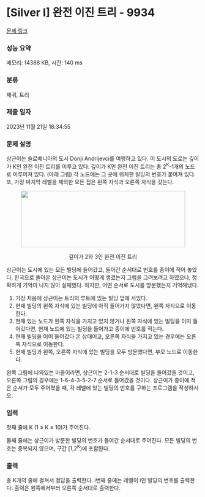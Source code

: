 # [Silver I] 완전 이진 트리 - 9934 

[문제 링크](https://www.acmicpc.net/problem/9934) 

### 성능 요약

메모리: 14388 KB, 시간: 140 ms

### 분류

재귀, 트리

### 제출 일자

2023년 11월 21일 18:34:55

### 문제 설명

<p>상근이는 슬로베니아의 도시 Donji Andrijevci를 여행하고 있다. 이 도시의 도로는 깊이가 K인 완전 이진 트리를 이루고 있다. 깊이가 K인 완전 이진 트리는 총 2<sup>K</sup>-1개의 노드로 이루어져 있다. (아래 그림) 각 노드에는 그 곳에 위치한 빌딩의 번호가 붙여져 있다. 또, 가장 마지막 레벨을 제외한 모든 집은 왼쪽 자식과 오른쪽 자식을 갖는다.</p>

<p style="text-align: center;"><img alt="" src="" style="width: 429px; height: 147px;"></p>

<p style="text-align: center;">깊이가 2와 3인 완전 이진 트리</p>

<p>상근이는 도시에 있는 모든 빌딩에 들어갔고, 들어간 순서대로 번호를 종이에 적어 놓았다. 한국으로 돌아온 상근이는 도시가 어떻게 생겼는지 그림을 그려보려고 하였으나, 정확하게 기억이 나지 않아 실패했다. 하지만, 어떤 순서로 도시를 방문했는지 기억해냈다.</p>

<ol>
	<li>가장 처음에 상근이는 트리의 루트에 있는 빌딩 앞에 서있다.</li>
	<li>현재 빌딩의 왼쪽 자식에 있는 빌딩에 아직 들어가지 않았다면, 왼쪽 자식으로 이동한다.</li>
	<li>현재 있는 노드가 왼쪽 자식을 가지고 있지 않거나 왼쪽 자식에 있는 빌딩을 이미 들어갔다면, 현재 노드에 있는 빌딩을 들어가고 종이에 번호를 적는다.</li>
	<li>현재 빌딩을 이미 들어갔다 온 상태이고, 오른쪽 자식을 가지고 있는 경우에는 오른쪽 자식으로 이동한다.</li>
	<li>현재 빌딩과 왼쪽, 오른쪽 자식에 있는 빌딩을 모두 방문했다면, 부모 노드로 이동한다.</li>
</ol>

<p>왼쪽 그림에 나와있는 마을이라면, 상근이는 2-1-3 순서대로 빌딩을 들어갔을 것이고, 오른쪽 그림의 경우에는 1-6-4-3-5-2-7 순서로 들어갔을 것이다. 상근이가 종이에 적은 순서가 모두 주어졌을 때, 각 레벨에 있는 빌딩의 번호를 구하는 프로그램을 작성하시오.</p>

### 입력 

 <p>첫째 줄에 K (1 ≤ K ≤ 10)가 주어진다.</p>

<p>둘째 줄에는 상근이가 방문한 빌딩의 번호가 들어간 순서대로 주어진다. 모든 빌딩의 번호는 중복되지 않으며, 구간 [1,2<sup>K</sup>)에 포함된다.</p>

### 출력 

 <p>총 K개의 줄에 걸쳐서 정답을 출력한다. i번째 줄에는 레벨이 i인 빌딩의 번호를 출력한다. 출력은 왼쪽에서부터 오른쪽 순서대로 출력한다.</p>

